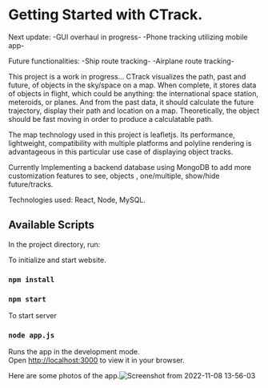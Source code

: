 # Getting Started with CTrack. 

Next update:
-GUI overhaul in progress-
-Phone tracking utilizing mobile app-

Future functionalities:
-Ship route tracking-
-Airplane route tracking-


This project is a work in progress...
CTrack visualizes the path, past and future, of objects in the sky/space on a map. 
When complete, it stores data of objects in flight, which could be anything: the international space station, meteroids, or planes. And from the past data, it should calculate the future trajectory, display their path and location on a map. Theoretically, the object should be fast moving in order to produce a calculatable path. 

The map technology used in this project is leafletjs. Its performance, lightweight, compatibility with multiple platforms and polyline rendering is advantageous in this particular use case of displaying object tracks. 

Currently Implementing a backend database using MongoDB to add more customization features to see, objects , one/multiple, show/hide future/tracks. 

Technologies used: React, Node, MySQL. 

## Available Scripts

In the project directory, run:

To initialize and start website.
### `npm install`

### `npm start`

To start server

### `node app.js`

Runs the app in the development mode.\
Open [http://localhost:3000](http://localhost:3000) to view it in your browser.

Here are some photos of the app.![Screenshot from 2022-11-08 13-56-03](https://user-images.githubusercontent.com/99811913/200651561-d1129ff6-7f31-4344-85dc-5c613c835123.png)
